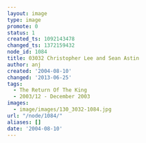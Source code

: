 ```yaml
---
layout: image
type: image
promote: 0
status: 1
created_ts: 1092143478
changed_ts: 1372159432
node_id: 1084
title: 03032 Christopher Lee and Sean Astin
author: anj
created: '2004-08-10'
changed: '2013-06-25'
tags:
  - The Return Of The King
  - 2003/12 - December 2003
images:
  - image/images/130_3032-1084.jpg
url: "/node/1084/"
aliases: []
date: '2004-08-10'
---
```


